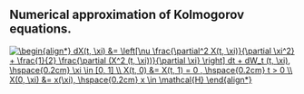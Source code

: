 ## Numerical approximation of Kolmogorov equations.

<a href="https://www.codecogs.com/eqnedit.php?latex=\begin{align*}&space;dX(t,&space;\xi)&space;&=&space;\left[\nu&space;\frac{\partial^2&space;X(t,&space;\xi)}{\partial&space;\xi^2}&space;&plus;&space;\frac{1}{2}&space;\frac{\partial&space;(X^2&space;(t,&space;\xi))}{\partial&space;\xi}&space;\right]&space;dt&space;&plus;&space;dW_t&space;(t,&space;\xi),&space;\hspace{0.2cm}&space;\xi&space;\in&space;[0,&space;1]&space;\\&space;X(t,&space;0)&space;&=&space;X(t,&space;1)&space;=&space;0&space;,&space;\hspace{0.2cm}&space;t&space;>&space;0&space;\\&space;X(0,&space;\xi)&space;&=&space;x(\xi),&space;\hspace{0.2cm}&space;x&space;\in&space;\mathcal{H}&space;\end{align*}" target="_blank"><img src="https://latex.codecogs.com/gif.latex?\begin{align*}&space;dX(t,&space;\xi)&space;&=&space;\left[\nu&space;\frac{\partial^2&space;X(t,&space;\xi)}{\partial&space;\xi^2}&space;&plus;&space;\frac{1}{2}&space;\frac{\partial&space;(X^2&space;(t,&space;\xi))}{\partial&space;\xi}&space;\right]&space;dt&space;&plus;&space;dW_t&space;(t,&space;\xi),&space;\hspace{0.2cm}&space;\xi&space;\in&space;[0,&space;1]&space;\\&space;X(t,&space;0)&space;&=&space;X(t,&space;1)&space;=&space;0&space;,&space;\hspace{0.2cm}&space;t&space;>&space;0&space;\\&space;X(0,&space;\xi)&space;&=&space;x(\xi),&space;\hspace{0.2cm}&space;x&space;\in&space;\mathcal{H}&space;\end{align*}" title="\begin{align*} dX(t, \xi) &= \left[\nu \frac{\partial^2 X(t, \xi)}{\partial \xi^2} + \frac{1}{2} \frac{\partial (X^2 (t, \xi))}{\partial \xi} \right] dt + dW_t (t, \xi), \hspace{0.2cm} \xi \in [0, 1] \\ X(t, 0) &= X(t, 1) = 0 , \hspace{0.2cm} t > 0 \\ X(0, \xi) &= x(\xi), \hspace{0.2cm} x \in \mathcal{H} \end{align*}" /></a>
